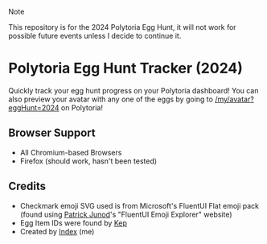 > [!NOTE]
> This repository is for the 2024 Polytoria Egg Hunt, it will not work for possible future events unless I decide to continue it.

# Polytoria Egg Hunt Tracker (2024)

Quickly track your egg hunt progress on your Polytoria dashboard! You can also preview your avatar with any one of the eggs by going to [/my/avatar?eggHunt=2024](https://polytoria.com/my/avatar?eggHunt=2024) on Polytoria!

## Browser Support
- All Chromium-based Browsers
- Firefox (should work, hasn't been tested)

## Credits
- Checkmark emoji SVG used is from Microsoft's FluentUI Flat emoji pack (found using [Patrick Junod](https://github.com/patrickjunod/)'s "FluentUI Emoji Explorer" website)
- Egg Item IDs were found by [Kep](https://polytoria.com/users/13673)
- Created by [Index](https://polytoria.com/users/2782) (me)